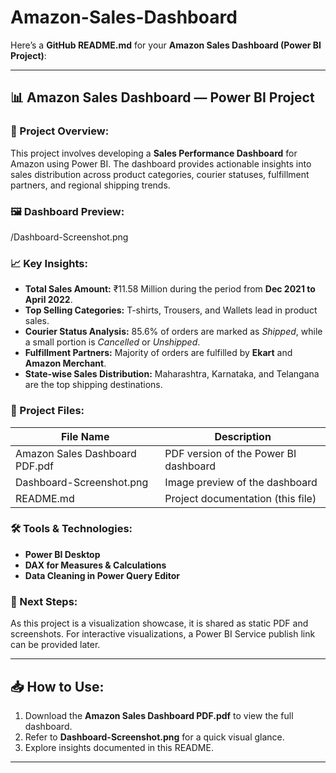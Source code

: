 # Amazon-Sales-Dashboard
Here’s a **GitHub README.md** for your **Amazon Sales Dashboard (Power BI Project)**:

---

## 📊 Amazon Sales Dashboard — Power BI Project

### 📝 Project Overview:

This project involves developing a **Sales Performance Dashboard** for Amazon using Power BI. The dashboard provides actionable insights into sales distribution across product categories, courier statuses, fulfillment partners, and regional shipping trends.

### 🖼️ Dashboard Preview:

/Dashboard-Screenshot.png

### 📈 Key Insights:

* **Total Sales Amount:** ₹11.58 Million during the period from **Dec 2021 to April 2022**.
* **Top Selling Categories:** T-shirts, Trousers, and Wallets lead in product sales.
* **Courier Status Analysis:** 85.6% of orders are marked as *Shipped*, while a small portion is *Cancelled* or *Unshipped*.
* **Fulfillment Partners:** Majority of orders are fulfilled by **Ekart** and **Amazon Merchant**.
* **State-wise Sales Distribution:** Maharashtra, Karnataka, and Telangana are the top shipping destinations.

### 📄 Project Files:

| File Name                      | Description                           |
| ------------------------------ | ------------------------------------- |
| Amazon Sales Dashboard PDF.pdf | PDF version of the Power BI dashboard |
| Dashboard-Screenshot.png       | Image preview of the dashboard        |
| README.md                      | Project documentation (this file)     |

### 🛠️ Tools & Technologies:

* **Power BI Desktop**
* **DAX for Measures & Calculations**
* **Data Cleaning in Power Query Editor**

### 🔗 Next Steps:

As this project is a visualization showcase, it is shared as static PDF and screenshots. For interactive visualizations, a Power BI Service publish link can be provided later.

---

## 📥 How to Use:

1. Download the **Amazon Sales Dashboard PDF.pdf** to view the full dashboard.
2. Refer to **Dashboard-Screenshot.png** for a quick visual glance.
3. Explore insights documented in this README.

---

